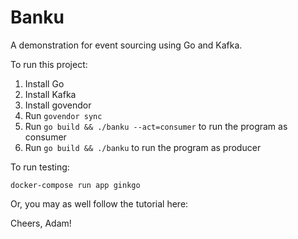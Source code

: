 # Banku

A demonstration for event sourcing using Go and Kafka.

To run this project:

1. Install Go
2. Install Kafka
3. Install govendor
4. Run `govendor sync`
5. Run `go build && ./banku --act=consumer` to run the program as consumer
6. Run `go build && ./banku` to run the program as producer

To run testing:

    docker-compose run app ginkgo

Or, you may as well follow the tutorial here:

Cheers, Adam!
